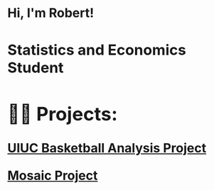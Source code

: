 <h1>Hi, I'm Robert! <br/><a <h1>
<h3> Statistics and Economics Student</h3>

<h2>👨‍💻 Projects:</h2>

[UIUC Basketball Analysis Project](https://github.com/robertfrank1007/Illinois-Baketball-Project)

[Mosaic Project](https://github.com/robertfrank1007/Mosaic-Project/tree/main)
